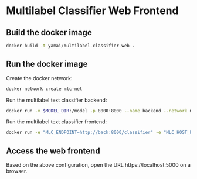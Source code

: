 # Multilabel Classifier Web Frontend

## Build the docker image

```sh
docker build -t yamai/multilabel-classifier-web .
```

## Run the docker image

Create the docker network:

```sh
docker network create mlc-net
```

Run the multilabel text classifier backend:

```sh
docker run -v $MODEL_DIR:/model -p 8000:8000 --name backend --network mlc-net yamai/fasttext-multilabel-classifier:serve-latest
```

Run the multilabel text classifier frontend:

```sh
docker run -e "MLC_ENDPOINT=http://back:8000/classifier" -e "MLC_HOST_PORT=0.0.0.0:5000" -p 5000:5000 --name front --network mlc-net -it yamai/multilabel-classifier-web
```

## Access the web frontend

Based on the above configuration, open the URL https://localhost:5000 on a browser.
